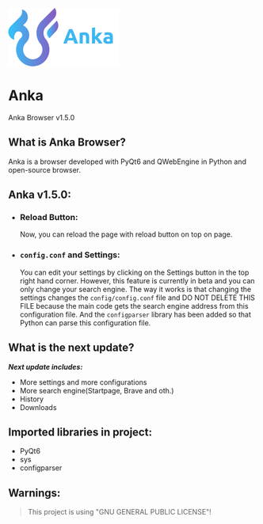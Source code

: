 ![Anka](public/img/logo.png)
# Anka

Anka Browser v1.5.0

## What is Anka Browser?

Anka is a browser developed with PyQt6 and QWebEngine in Python and open-source browser.

## Anka v1.5.0:

- ### Reload Button:
  Now, you can reload the page with reload button on top on page.
- ### ``config.conf`` and Settings:
  You can edit your settings by clicking on the Settings button in the top right hand corner. However, this feature is currently in beta and you can only change your search engine. The way it works is that changing the settings changes the ``config/config.conf`` file and DO NOT DELETE THIS FILE because the main code gets the search engine address from this configuration file. And the ``configparser`` library has been added so that Python can parse this configuration file.
   

## What is the next update?
***Next update includes:***

- More settings and more configurations
- More search engine(Startpage, Brave and oth.)
- History 
- Downloads


## Imported libraries in project:

- PyQt6
- sys
- configparser

## Warnings:
> This project is using "GNU GENERAL PUBLIC LICENSE"!
